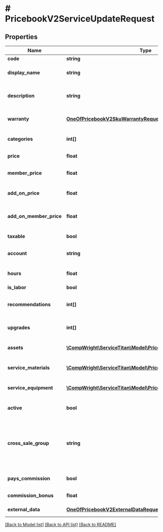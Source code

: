 # # PricebookV2ServiceUpdateRequest

## Properties

Name | Type | Description | Notes
------------ | ------------- | ------------- | -------------
**code** | **string** | Code for the SKU | [optional]
**display_name** | **string** | Name that displays with the SKU | [optional]
**description** | **string** | Description on the SKU that is displayed with the item | [optional]
**warranty** | [**OneOfPricebookV2SkuWarrantyRequest**](OneOfPricebookV2SkuWarrantyRequest.md) | Description of the warranty included in this SKU | [optional]
**categories** | **int[]** | Categories that this SKU belongs to | [optional]
**price** | **float** | Price of this SKU sold | [optional]
**member_price** | **float** | The price if the item is sold to a member | [optional]
**add_on_price** | **float** | The price of the SKU is sold as an add-on item | [optional]
**add_on_member_price** | **float** | The price if the SKU is sold to a member as an add-on item | [optional]
**taxable** | **bool** | Is this SKU taxable | [optional]
**account** | **string** | The accounting account assigned to this SKU | [optional]
**hours** | **float** | Hours needed to complete this service | [optional]
**is_labor** | **bool** | Is a labor service | [optional]
**recommendations** | **int[]** | Recommended other services to include with this SKU | [optional]
**upgrades** | **int[]** | Upgrades that can be sold for this SKU | [optional]
**assets** | [**\CompWright\ServiceTitan\Model\PricebookV2SkuAssetRequest[]**](PricebookV2SkuAssetRequest.md) | Images, videos or PDFs attached to SKU | [optional]
**service_materials** | [**\CompWright\ServiceTitan\Model\PricebookV2SkuLinkRequest[]**](PricebookV2SkuLinkRequest.md) | Array of materials linked to the service | [optional]
**service_equipment** | [**\CompWright\ServiceTitan\Model\PricebookV2SkuLinkRequest[]**](PricebookV2SkuLinkRequest.md) | Array of equipment linked to the service | [optional]
**active** | **bool** | Active shows if the SKU is active or inactive | [optional]
**cross_sale_group** | **string** | A grouping of similar items that you&#39;ll then be able to track as a separate columns on the Technical Performance Board. | [optional]
**pays_commission** | **bool** | PaysCommissions shows if this task pays commission | [optional]
**commission_bonus** | **float** | Flat rate bonus paid for this task | [optional]
**external_data** | [**OneOfPricebookV2ExternalDataRequest**](OneOfPricebookV2ExternalDataRequest.md) | External data update model. | [optional]

[[Back to Model list]](../../README.md#models) [[Back to API list]](../../README.md#endpoints) [[Back to README]](../../README.md)
